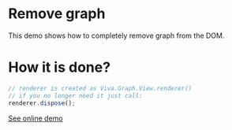 # Remove graph

This demo shows how to completely remove graph from the DOM.

# How it is done?

``` js
// renderer is created as Viva.Graph.View.renderer()
// if you no longer need it just call:
renderer.dispose();
```

[See online demo](http://anvaka.github.io/VivaGraphJS/demos/other/remove-graph/)
